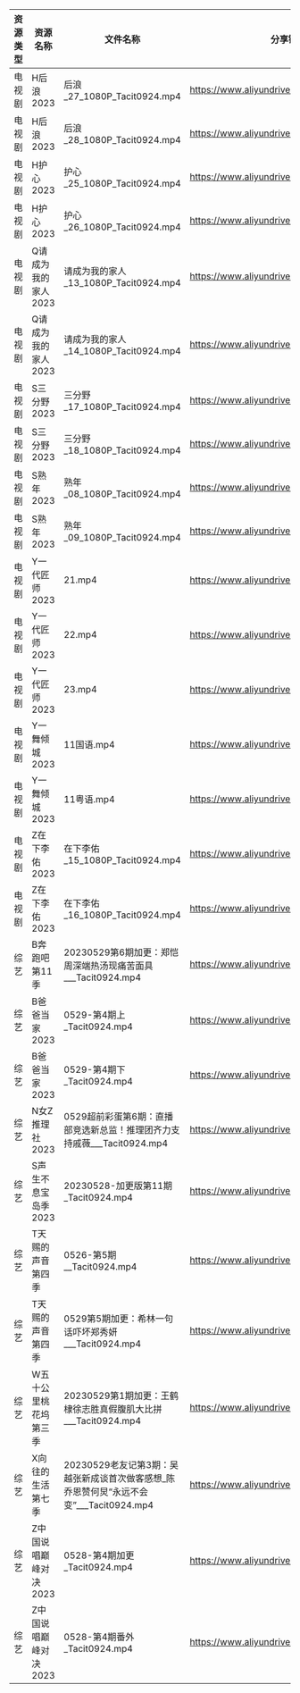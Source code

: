 | 资源类型 | 资源名称          | 文件名称                                                      | 分享链接                                      | 更新时间       |
| ---- | ------------- | --------------------------------------------------------- | ----------------------------------------- | ---------- |
| 电视剧  | H后浪2023       | 后浪_27_1080P_Tacit0924.mp4                                 | https://www.aliyundrive.com/s/Ez3GKYEjsy9 | 2023-05-30 |
| 电视剧  | H后浪2023       | 后浪_28_1080P_Tacit0924.mp4                                 | https://www.aliyundrive.com/s/Ez3GKYEjsy9 | 2023-05-30 |
| 电视剧  | H护心2023       | 护心_25_1080P_Tacit0924.mp4                                 | https://www.aliyundrive.com/s/9HkxgS4UCNB | 2023-05-30 |
| 电视剧  | H护心2023       | 护心_26_1080P_Tacit0924.mp4                                 | https://www.aliyundrive.com/s/9HkxgS4UCNB | 2023-05-30 |
| 电视剧  | Q请成为我的家人2023  | 请成为我的家人_13_1080P_Tacit0924.mp4                            | https://www.aliyundrive.com/s/LVhk36Kw3hq | 2023-05-30 |
| 电视剧  | Q请成为我的家人2023  | 请成为我的家人_14_1080P_Tacit0924.mp4                            | https://www.aliyundrive.com/s/LVhk36Kw3hq | 2023-05-30 |
| 电视剧  | S三分野2023      | 三分野_17_1080P_Tacit0924.mp4                                | https://www.aliyundrive.com/s/grfMSvWbXdD | 2023-05-30 |
| 电视剧  | S三分野2023      | 三分野_18_1080P_Tacit0924.mp4                                | https://www.aliyundrive.com/s/grfMSvWbXdD | 2023-05-30 |
| 电视剧  | S熟年2023       | 熟年_08_1080P_Tacit0924.mp4                                 | https://www.aliyundrive.com/s/izBC7e3hvcb | 2023-05-30 |
| 电视剧  | S熟年2023       | 熟年_09_1080P_Tacit0924.mp4                                 | https://www.aliyundrive.com/s/izBC7e3hvcb | 2023-05-30 |
| 电视剧  | Y一代匠师2023     | 21.mp4                                                    | https://www.aliyundrive.com/s/CPda8kkU7Vh | 2023-05-30 |
| 电视剧  | Y一代匠师2023     | 22.mp4                                                    | https://www.aliyundrive.com/s/CPda8kkU7Vh | 2023-05-30 |
| 电视剧  | Y一代匠师2023     | 23.mp4                                                    | https://www.aliyundrive.com/s/CPda8kkU7Vh | 2023-05-30 |
| 电视剧  | Y一舞倾城2023     | 11国语.mp4                                                  | https://www.aliyundrive.com/s/rJHcZFVa1Tf | 2023-05-30 |
| 电视剧  | Y一舞倾城2023     | 11粤语.mp4                                                  | https://www.aliyundrive.com/s/rJHcZFVa1Tf | 2023-05-30 |
| 电视剧  | Z在下李佑2023     | 在下李佑_15_1080P_Tacit0924.mp4                               | https://www.aliyundrive.com/s/XDyqjGPExFg | 2023-05-30 |
| 电视剧  | Z在下李佑2023     | 在下李佑_16_1080P_Tacit0924.mp4                               | https://www.aliyundrive.com/s/XDyqjGPExFg | 2023-05-30 |
| 综艺   | B奔跑吧第11季      | 20230529第6期加更：郑恺周深端热汤现痛苦面具___Tacit0924.mp4                | https://www.aliyundrive.com/s/T8hYCsGLYpy | 2023-05-30 |
| 综艺   | B爸爸当家2023     | 0529-第4期上_Tacit0924.mp4                                   | https://www.aliyundrive.com/s/SqHa3g1TkvY | 2023-05-30 |
| 综艺   | B爸爸当家2023     | 0529-第4期下_Tacit0924.mp4                                   | https://www.aliyundrive.com/s/SqHa3g1TkvY | 2023-05-30 |
| 综艺   | N女Z推理社2023    | 0529超前彩蛋第6期：直播部竞选新总监！推理团齐力支持戚薇___Tacit0924.mp4            | https://www.aliyundrive.com/s/RA6dKYNxzLz | 2023-05-30 |
| 综艺   | S声生不息宝岛季2023  | 20230528-加更版第11期_Tacit0924.mp4                            | https://www.aliyundrive.com/s/DYfi2UqaM76 | 2023-05-30 |
| 综艺   | T天赐的声音第四季     | 0526-第5期__Tacit0924.mp4                                   | https://www.aliyundrive.com/s/gvD56pLsuyk | 2023-05-30 |
| 综艺   | T天赐的声音第四季     | 0529第5期加更：希林一句话吓坏郑秀妍___Tacit0924.mp4                      | https://www.aliyundrive.com/s/gvD56pLsuyk | 2023-05-30 |
| 综艺   | W五十公里桃花坞第三季   | 20230529第1期加更：王鹤棣徐志胜真假腹肌大比拼___Tacit0924.mp4               | https://www.aliyundrive.com/s/UM8vBhV25fT | 2023-05-30 |
| 综艺   | X向往的生活第七季     | 20230529老友记第3期：吴越张新成谈首次做客感想_陈乔恩赞何炅“永远不会变”___Tacit0924.mp4 | https://www.aliyundrive.com/s/82ytPLytcAd | 2023-05-30 |
| 综艺   | Z中国说唱巅峰对决2023 | 0528-第4期加更_Tacit0924.mp4                                  | https://www.aliyundrive.com/s/FyoCs3Ew7BN | 2023-05-30 |
| 综艺   | Z中国说唱巅峰对决2023 | 0528-第4期番外_Tacit0924.mp4                                  | https://www.aliyundrive.com/s/FyoCs3Ew7BN | 2023-05-30 |
